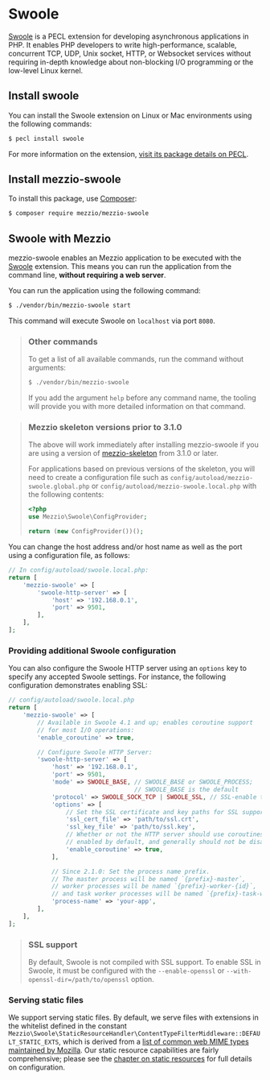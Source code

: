 # Swoole

[Swoole](https://www.swoole.co.uk/) is a PECL extension for developing
asynchronous applications in PHP. It enables PHP developers to write
high-performance, scalable, concurrent TCP, UDP, Unix socket, HTTP, or Websocket
services without requiring in-depth knowledge about non-blocking I/O programming
or the low-level Linux kernel.

## Install swoole

You can install the Swoole extension on Linux or Mac environments using the
following commands:

```bash
$ pecl install swoole
```

For more information on the extension, [visit its package details on PECL](https://pecl.php.net/package/swoole).

## Install mezzio-swoole

To install this package, use [Composer](https://getcomposer.org/):

```bash
$ composer require mezzio/mezzio-swoole
```

## Swoole with Mezzio

mezzio-swoole enables an Mezzio application to be executed with
the [Swoole](https://www.swoole.co.uk/) extension. This means you can run the
application from the command line, **without requiring a web server**.

You can run the application using the following command:

```bash
$ ./vendor/bin/mezzio-swoole start
```

This command will execute Swoole on `localhost` via port `8080`.

> ### Other commands
>
> To get a list of all available commands, run the command without arguments:
>
> ```bash
> $ ./vendor/bin/mezzio-swoole
> ```
>
> If you add the argument `help` before any command name, the tooling will
> provide you with more detailed information on that command.

> ### Mezzio skeleton versions prior to 3.1.0
>
> The above will work immediately after installing mezzio-swoole if you
> are using a version of [mezzio-skeleton](https://github.com/mezzio/mezzio-skeleton)
> from 3.1.0 or later.
>
> For applications based on previous versions of the skeleton, you will need to
> create a configuration file such as `config/autoload/mezzio-swoole.global.php`
> or `config/autoload/mezzio-swoole.local.php` with the following
> contents:
>
> ```php
> <?php
> use Mezzio\Swoole\ConfigProvider;
>
> return (new ConfigProvider())();
> ```

You can change the host address and/or host name as well as the port using a
configuration file, as follows:

```php
// In config/autoload/swoole.local.php:
return [
    'mezzio-swoole' => [
        'swoole-http-server' => [
            'host' => '192.168.0.1',
            'port' => 9501,
        ],
    ],
];
```

### Providing additional Swoole configuration

You can also configure the Swoole HTTP server using an `options` key to specify
any accepted Swoole settings. For instance, the following configuration
demonstrates enabling SSL:

```php
// config/autoload/swoole.local.php
return [
    'mezzio-swoole' => [
        // Available in Swoole 4.1 and up; enables coroutine support
        // for most I/O operations:
        'enable_coroutine' => true,

        // Configure Swoole HTTP Server:
        'swoole-http-server' => [
            'host' => '192.168.0.1',
            'port' => 9501,
            'mode' => SWOOLE_BASE, // SWOOLE_BASE or SWOOLE_PROCESS;
                                   // SWOOLE_BASE is the default
            'protocol' => SWOOLE_SOCK_TCP | SWOOLE_SSL, // SSL-enable the server
            'options' => [
                // Set the SSL certificate and key paths for SSL support:
                'ssl_cert_file' => 'path/to/ssl.crt',
                'ssl_key_file' => 'path/to/ssl.key',
                // Whether or not the HTTP server should use coroutines;
                // enabled by default, and generally should not be disabled:
                'enable_coroutine' => true,
            ],

            // Since 2.1.0: Set the process name prefix.
            // The master process will be named `{prefix}-master`,
            // worker processes will be named `{prefix}-worker-{id}`,
            // and task worker processes will be named `{prefix}-task-worker-{id}`
            'process-name' => 'your-app',
        ],
    ],
];
```

> ### SSL support
>
> By default, Swoole is not compiled with SSL support. To enable SSL in Swoole, it
> must be configured with the `--enable-openssl` or
> `--with-openssl-dir=/path/to/openssl` option.

### Serving static files

We support serving static files. By default, we serve files with extensions in
the whitelist defined in the constant `Mezzio\Swoole\StaticResourceHandler\ContentTypeFilterMiddleware::DEFAULT_STATIC_EXTS`,
which is derived from a [list of common web MIME types maintained by Mozilla](https://developer.mozilla.org/en-US/docs/Web/HTTP/Basics_of_HTTP/MIME_types/Complete_list_of_MIME_types).
Our static resource capabilities are fairly comprehensive; please see the
[chapter on static resources](static-resources.md) for full details on
configuration.
